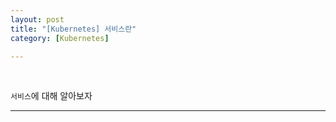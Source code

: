 ```yaml
---
layout: post
title: "[Kubernetes] 서비스란"
category: [Kubernetes]

---
```

<br>

`서비스`에 대해 알아보자
<!-- more -->
   
<hr>
     